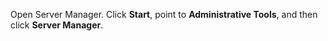  Open Server Manager. Click **Start**, point to **Administrative Tools**, and then click **Server Manager**. 